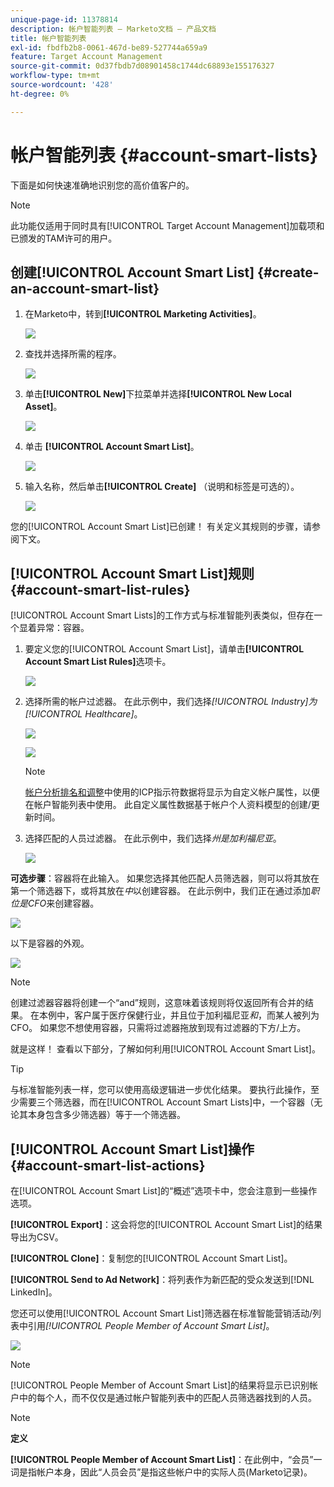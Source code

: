 ```yaml
---
unique-page-id: 11378814
description: 帐户智能列表 — Marketo文档 — 产品文档
title: 帐户智能列表
exl-id: fbdfb2b8-0061-467d-be89-527744a659a9
feature: Target Account Management
source-git-commit: 0d37fbdb7d08901458c1744dc68893e155176327
workflow-type: tm+mt
source-wordcount: '428'
ht-degree: 0%

---
```


# 帐户智能列表 {#account-smart-lists}

下面是如何快速准确地识别您的高价值客户的。

>[!NOTE]
>
>此功能仅适用于同时具有[!UICONTROL Target Account Management]加载项和已颁发的TAM许可的用户。

## 创建[!UICONTROL Account Smart List] {#create-an-account-smart-list}

1. 在Marketo中，转到&#x200B;**[!UICONTROL Marketing Activities]**。

   ![](assets/account-smart-lists-1.png)

1. 查找并选择所需的程序。

   ![](assets/account-smart-lists-2.png)

1. 单击&#x200B;**[!UICONTROL New]**&#x200B;下拉菜单并选择&#x200B;**[!UICONTROL New Local Asset]**。

   ![](assets/account-smart-lists-3.png)

1. 单击 **[!UICONTROL Account Smart List]**。

   ![](assets/account-smart-lists-4.png)

1. 输入名称，然后单击&#x200B;**[!UICONTROL Create]** （说明和标签是可选的）。

   ![](assets/account-smart-lists-5.png)

您的[!UICONTROL Account Smart List]已创建！ 有关定义其规则的步骤，请参阅下文。

## [!UICONTROL Account Smart List]规则 {#account-smart-list-rules}

[!UICONTROL Account Smart Lists]的工作方式与标准智能列表类似，但存在一个显着异常：容器。

1. 要定义您的[!UICONTROL Account Smart List]，请单击&#x200B;**[!UICONTROL Account Smart List Rules]**&#x200B;选项卡。

   ![](assets/account-smart-lists-6.png)

1. 选择所需的帐户过滤器。 在此示例中，我们选择&#x200B;_[!UICONTROL Industry]为[!UICONTROL Healthcare]_。

   ![](assets/account-smart-lists-7.png)

   ![](assets/account-smart-lists-8.png)

   >[!NOTE]
   >
   >[帐户分析排名和调整](/help/marketo/product-docs/target-account-management/account-profiling/account-profiling-ranking-and-tuning.md)中使用的ICP指示符数据将显示为自定义帐户属性，以便在帐户智能列表中使用。 此自定义属性数据基于帐户个人资料模型的创建/更新时间。

1. 选择匹配的人员过滤器。 在此示例中，我们选择&#x200B;_州是加利福尼亚_。

   ![](assets/account-smart-lists-9.png)

**可选步骤**：容器将在此输入。 如果您选择其他匹配人员筛选器，则可以将其放在第一个筛选器下，或将其放在&#x200B;_中_&#x200B;以创建容器。 在此示例中，我们正在通过添加&#x200B;_职位是CFO_&#x200B;来创建容器。

![](assets/account-smart-lists-10.png)

以下是容器的外观。

![](assets/account-smart-lists-11.png)

>[!NOTE]
>
>创建过滤器容器将创建一个“and”规则，这意味着该规则将仅返回所有合并的结果。 在本例中，客户属于医疗保健行业，并且位于加利福尼亚&#x200B;_和_，而某人被列为CFO。 如果您不想使用容器，只需将过滤器拖放到现有过滤器的下方/上方。

就是这样！ 查看以下部分，了解如何利用[!UICONTROL Account Smart List]。

>[!TIP]
>
>与标准智能列表一样，您可以使用高级逻辑进一步优化结果。 要执行此操作，至少需要三个筛选器，而在[!UICONTROL Account Smart Lists]中，一个容器（无论其本身包含多少筛选器）等于一个筛选器。

## [!UICONTROL Account Smart List]操作 {#account-smart-list-actions}

在[!UICONTROL Account Smart List]的“概述”选项卡中，您会注意到一些操作选项。

**[!UICONTROL Export]**：这会将您的[!UICONTROL Account Smart List]的结果导出为CSV。

**[!UICONTROL Clone]**：复制您的[!UICONTROL Account Smart List]。

**[!UICONTROL Send to Ad Network]**：将列表作为新匹配的受众发送到[!DNL LinkedIn]。

您还可以使用[!UICONTROL Account Smart List]筛选器在标准智能营销活动/列表中引用&#x200B;_[!UICONTROL People Member of Account Smart List]_。

![](assets/account-smart-lists-12.png)

>[!NOTE]
>
>[!UICONTROL People Member of Account Smart List]的结果将显示已识别帐户中的每个人，而不仅仅是通过帐户智能列表中的匹配人员筛选器找到的人员。

>[!NOTE]
>
>**定义**
>
>**[!UICONTROL People Member of Account Smart List]**：在此例中，“会员”一词是指帐户本身，因此“人员会员”是指这些帐户中的实际人员(Marketo记录)。
